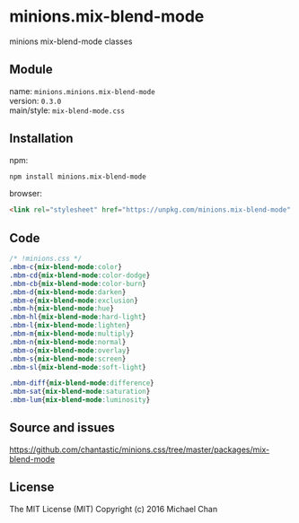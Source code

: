# minions.mix-blend-mode
minions mix-blend-mode classes

## Module
name: `minions.minions.mix-blend-mode`  
version: `0.3.0`  
main/style: `mix-blend-mode.css`  

## Installation
npm:
```bash
npm install minions.mix-blend-mode
```

browser:
```html
<link rel="stylesheet" href="https://unpkg.com/minions.mix-blend-mode" />
```

## Code
```css
/* !minions.css */
.mbm-c{mix-blend-mode:color}
.mbm-cd{mix-blend-mode:color-dodge}
.mbm-cb{mix-blend-mode:color-burn}
.mbm-d{mix-blend-mode:darken}
.mbm-e{mix-blend-mode:exclusion}
.mbm-h{mix-blend-mode:hue}
.mbm-hl{mix-blend-mode:hard-light}
.mbm-l{mix-blend-mode:lighten}
.mbm-m{mix-blend-mode:multiply}
.mbm-n{mix-blend-mode:normal}
.mbm-o{mix-blend-mode:overlay}
.mbm-s{mix-blend-mode:screen}
.mbm-sl{mix-blend-mode:soft-light}

.mbm-diff{mix-blend-mode:difference}
.mbm-sat{mix-blend-mode:saturation}
.mbm-lum{mix-blend-mode:luminosity}

```

## Source and issues

https://github.com/chantastic/minions.css/tree/master/packages/mix-blend-mode

## License

The MIT License (MIT)
Copyright (c) 2016 Michael Chan